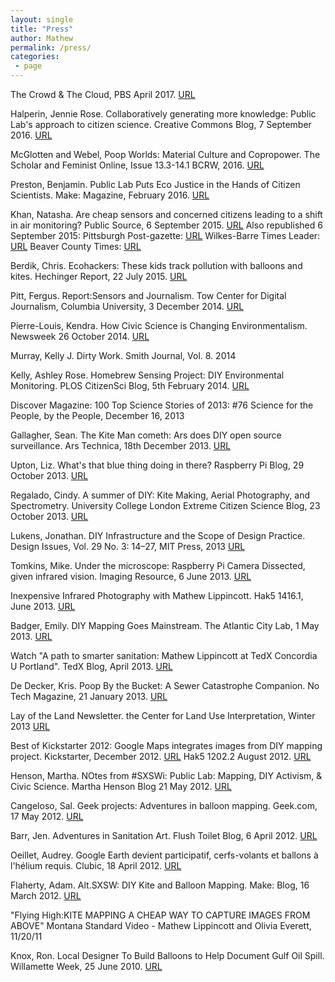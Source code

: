 ```yaml
---
layout: single
title: "Press"
author: Mathew
permalink: /press/
categories:
 - page
---
```


The Crowd & The Cloud, PBS April 2017. [URL](http://crowdandcloud.org/watch-the-episodes/episode-one)

Halperin, Jennie Rose. Collaboratively generating more knowledge: Public Lab's approach to citizen science. Creative Commons Blog, 7 September 2016. [URL](https://creativecommons.org/2016/09/07/collaboratively-generating-knowledge/)

McGlotten and Webel, Poop Worlds: Material Culture and Copropower. The Scholar and Feminist Online, Issue 13.3-14.1 BCRW, 2016. [URL](http://sfonline.barnard.edu/traversing-technologies/poop-worlds-material-culture-and-copropower-shaka-mcglotten-scott-webel/)

Preston, Benjamin. Public Lab Puts Eco Justice in the Hands of Citizen Scientists. Make: Magazine, February 2016. [URL](http://makezine.com/2016/02/09/public-lab-puts-eco-justice-in-the-hands-citizen-scientists/)

Khan, Natasha. Are cheap sensors and concerned citizens leading to a shift in air monitoring? Public Source, 6 September 2015. [URL](http://publicsource.org/investigations/are-cheap-sensors-and-concerned-citizens-leading-shift-air-monitoring)
Also republished 6 September 2015: 
Pittsburgh Post-gazette: [URL](http://www.post-gazette.com/news/environment/2015/09/06/Citizens-monitoring-air-quality-with-affordable-sensors/stories/201509060076)
Wilkes-Barre Times Leader: [URL](http://timesleader.com/news/380660/are-cheap-sensors-concerned-citizens-leading-to-a-shift-in-air-monitoring)
Beaver County Times: [URL](http://www.timesonline.com/news/local_news/are-cheap-sensors-and-concerned-residents-leading-to-a-%20%20%20%20ft/article_e09e9e44-51d3-11e5-9ef7-47f9d330f5ce.html)

Berdik, Chris. Ecohackers: These kids track pollution with balloons and kites. Hechinger Report, 22 July 2015. [URL](http://hechingerreport.org/ecohackers-these-kids-track-pollution-with-balloons-and-kites/)

Pitt, Fergus. Report:Sensors and Journalism. Tow Center for Digital Journalism, Columbia University, 3 December 2014. [URL](http://towcenter.org/research/sensors-and-journalism/)

Pierre-Louis, Kendra. How Civic Science is Changing Environmentalism. Newsweek 26 October 2014. [URL](http://www.newsweek.com/2014/11/07/how-civic-science-changing-environmentalism-279777.html)
Murray, Kelly J. Dirty Work. Smith Journal, Vol. 8. 2014

Kelly, Ashley Rose. Homebrew Sensing Project: DIY Environmental Monitoring. PLOS CitizenSci Blog, 5th February 2014. [URL](http://blogs.plos.org/citizensci/2014/02/05/homebrew-sensing-project-diy-environmental-monitoring/)

Discover Magazine: 100 Top Science Stories of 2013: #76 Science for the People, by the People, December 16, 2013

Gallagher, Sean. The Kite Man cometh: Ars does DIY open source surveillance. Ars Technica, 18th December 2013. [URL](http://arstechnica.com/information-technology/2013/12/the-kite-man-cometh-ars-does-diy-open-source-aerial-surveillance/)

Upton, Liz. What's that blue thing doing in there? Raspberry Pi Blog, 29 October 2013. [URL](https://www.raspberrypi.org/blog/whats-that-blue-thing-doing-here/)

Regalado, Cindy. A summer of DIY: Kite Making, Aerial Photography, and Spectrometry. University College London Extreme Citizen Science Blog, 23 October 2013. [URL](https://uclexcites.wordpress.com/2013/10/23/a-summer-of-diy-kite-making-aerial-photography-and-spectrometry-part-1/)

Lukens, Jonathan. DIY Infrastructure and the Scope of Design Practice. Design Issues, Vol. 29 No. 3: 14–27, MIT Press, 2013 [URL](http://www.mitpressjournals.org/doi/abs/10.1162/DESI_a_00218)

Tomkins, Mike. Under the microscope: Raspberry Pi Camera Dissected, given infrared vision. Imaging Resource, 6 June 2013. [URL](https://www.imaging-resource.com/news/2013/06/06/under-the-microscope-raspberry-pi-camera-dissected-given-infrared-vision)

Inexpensive Infrared Photography with Mathew Lippincott. Hak5 1416.1, June 2013. [URL](https://youtu.be/w6ICgzEsag0)

Badger, Emily. DIY Mapping Goes Mainstream. The Atlantic City Lab, 1 May 2013. [URL](http://www.citylab.com/tech/2013/05/diy-mapping-goes-mainstream/5446/)


Watch "A path to smarter sanitation: Mathew Lippincott at TedX Concordia U Portland". TedX Blog, April 2013. [URL](http://tedxtalks.ted.com/video/Iconic-toilets-Mathew-Lippincot)

De Decker, Kris. Poop By the Bucket: A Sewer Catastrophe Companion. No Tech Magazine, 21 January 2013. [URL](http://www.notechmagazine.com/2013/01/poop-by-the-bucket-a-sewer-catastrophe-companion.html)

Lay of the Land Newsletter. the Center for Land Use Interpretation, Winter 2013 [URL](http://www.clui.org/newsletter/winter-2013/desert-research-station-report)

Best of Kickstarter 2012: Google Maps integrates images from DIY mapping project. Kickstarter, December 2012. [URL](https://www.kickstarter.com/year/2012#diy_mapping)
Hak5 1202.2 August 2012. [URL](https://www.youtube.com/watch?v=QF4NjbIEbW8)

Henson, Martha. NOtes from #SXSWi: Public Lab: Mapping, DIY Activism, & Civic Science. Martha Henson Blog 21 May 2012. [URL](https://marthasadie.wordpress.com/2012/05/21/public-lab-mapping-diy-activism-civic-science/)

Cangeloso, Sal. Geek projects: Adventures in balloon mapping. Geek.com, 17 May 2012. [URL](http://www.clubic.com/internet/univers-google/google-maps/actualite-487334-cartographie-google-earth-cerf-volants-ballons-helium.html)

Barr, Jen. Adventures in Sanitation Art. Flush Toilet Blog, 6 April 2012. [URL](http://flushtoiletblog.blogspot.com/2012/04/adventures-in-sanitation-art.html)

Oeillet, Audrey. Google Earth devient participatif, cerfs-volants et ballons à l'hélium requis. Clubic, 18 April 2012. [URL](http://www.clubic.com/internet/univers-google/google-maps/actualite-487334-cartographie-google-earth-cerf-volants-ballons-helium.html)

Flaherty, Adam. Alt.SXSW: DIY Kite and Balloon Mapping. Make: Blog, 16 March 2012. [URL](http://makezine.com/2012/03/16/alt-sxsw-diy-balloon-and-kite-mapping/)

"Flying High:KITE MAPPING A CHEAP WAY TO CAPTURE IMAGES FROM ABOVE" Montana Standard Video - Mathew Lippincott and Olivia Everett, 11/20/11

Knox, Ron. Local Designer To Build Balloons to Help Document Gulf Oil Spill. Willamette Week, 25 June 2010. [URL](http://makezine.com/2016/02/09/public-lab-puts-eco-justice-in-the-hands-citizen-scientists/)






